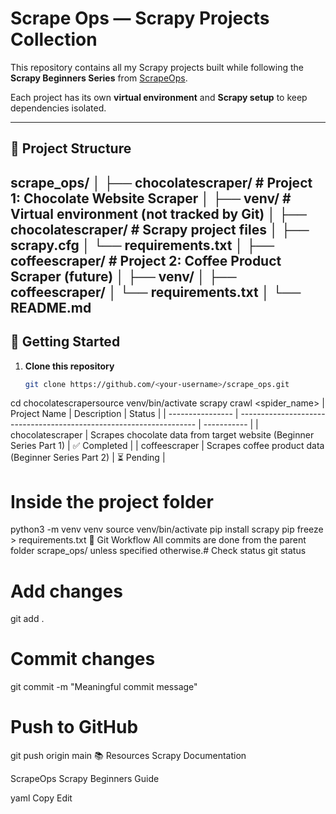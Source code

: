 # Scrape Ops — Scrapy Projects Collection

This repository contains all my Scrapy projects built while following the **Scrapy Beginners Series** from [ScrapeOps](https://scrapeops.io/python-scrapy-playbook/scrapy-beginners-guide/).

Each project has its own **virtual environment** and **Scrapy setup** to keep dependencies isolated.

---

## 📂 Project Structure

scrape_ops/
│
├── chocolatescraper/ # Project 1: Chocolate Website Scraper
│ ├── venv/ # Virtual environment (not tracked by Git)
│ ├── chocolatescraper/ # Scrapy project files
│ ├── scrapy.cfg
│ └── requirements.txt
│
├── coffeescraper/ # Project 2: Coffee Product Scraper (future)
│ ├── venv/
│ ├── coffeescraper/
│ └── requirements.txt
│
└── README.md
---

## 🚀 Getting Started

1. **Clone this repository**
   ```bash
   git clone https://github.com/<your-username>/scrape_ops.git
  cd chocolatescrapersource venv/bin/activate scrapy crawl <spider_name> | Project Name     | Description                                                         | Status      |
| ---------------- | ------------------------------------------------------------------- | ----------- |
| chocolatescraper | Scrapes chocolate data from target website (Beginner Series Part 1) | ✅ Completed |
| coffeescraper    | Scrapes coffee product data (Beginner Series Part 2)                | ⏳ Pending   |
# Inside the project folder
python3 -m venv venv
source venv/bin/activate
pip install scrapy
pip freeze > requirements.txt
🔄 Git Workflow
All commits are done from the parent folder scrape_ops/ unless specified otherwise.# Check status
git status

# Add changes
git add .

# Commit changes
git commit -m "Meaningful commit message"

# Push to GitHub
git push origin main
📚 Resources
Scrapy Documentation

ScrapeOps Scrapy Beginners Guide

yaml
Copy
Edit


